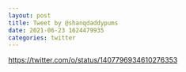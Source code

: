 ```yaml
--- 
layout: post 
title: Tweet by @shanqdaddypums 
date: 2021-06-23 1624479935 
categories: twitter 
--- 
```

https://twitter.com/o/status/1407796934610276353
